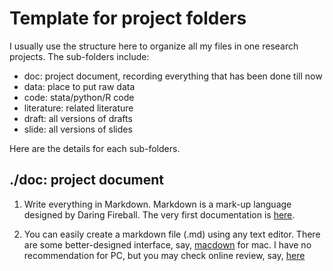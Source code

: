 # Template for project folders

I usually use the structure here to organize all my files in one research projects. The sub-folders include:

- doc: project document, recording everything that has been done till now
- data: place to put raw data
- code: stata/python/R code
- literature: related literature
- draft: all versions of drafts
- slide: all versions of slides

Here are the details for each sub-folders.

## ./doc: project document

1. Write everything in Markdown. Markdown is a mark-up language designed by Daring Fireball. The very first documentation is [here](https://daringfireball.net/projects/markdown/). 

2. You can easily create a markdown file (.md) using any text editor. There are some better-designed interface, say, [macdown](https://macdown.uranusjr.com) for mac. I have no recommendation for PC, but you may check online review, say, [here](https://www.sitepoint.com/best-markdown-editors-windows/)



